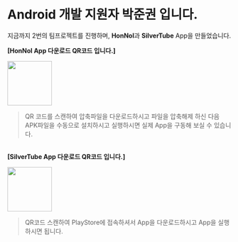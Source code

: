 # Android 개발 지원자 박준권 입니다.

지금까지 2번의 팀프로젝트를 진행하며, <b>HonNol</b>과 <b>SilverTube</b> App을 만들었습니다.
<br>

<b>[HonNol App 다운로드 QR코드 입니다.]</b>

<img src="https://i.esdrop.com/d/pLNLVMFlkr.jpg.sthumb"  width="100" height="100"> <br> 
> QR 코드를 스캔하여 압축파일을 다운로드하시고 파일을 압축해제 하신 다음 <br>
> APK파일을 수동으로 설치하시고 실행하시면 실제 App을 구동해 보실 수 있습니다.

<br>
<b>[SilverTube App 다운로드 QR코드 입니다.]</b>

<img src="https://i.esdrop.com/d/ljquNGj0Xy.jpg.sthumb"  width="100" height="100"> <br>
> QR코드 스캔하여 PlayStore에 접속하셔서 App을 다운로드하시고 App을 실행하시면 됩니다.
